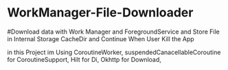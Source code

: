 # WorkManager-File-Downloader

#Download data with Work Manager and ForegroundService and Store File in Internal Storage CacheDir and Continue When User Kill the App

in this Project im Using
CoroutineWorker, 
suspendedCanacellableCoroutine for CoroutineSupport,
Hilt for Di, 
Okhttp for Download,

